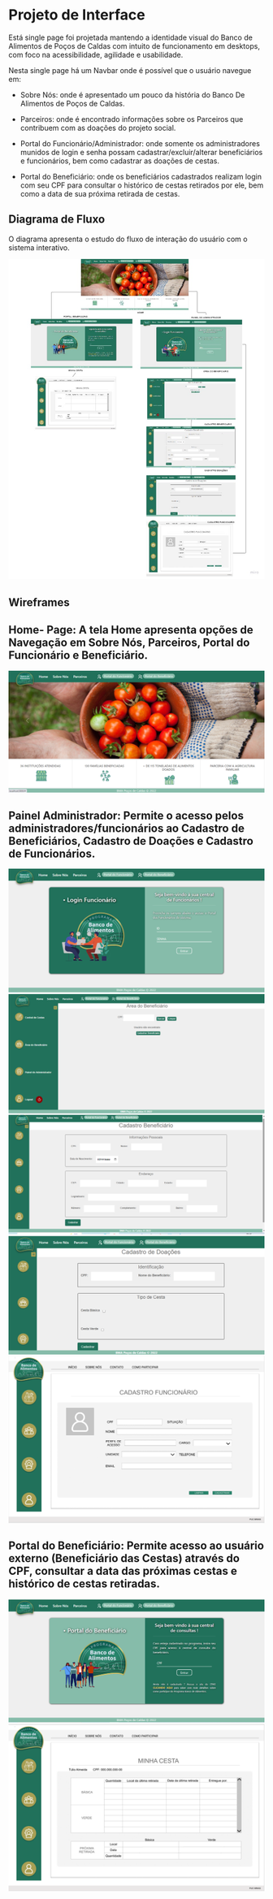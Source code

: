 
# Projeto de Interface

Está single page foi projetada mantendo a identidade visual do Banco de Alimentos de Poços de Caldas com intuito de funcionamento em desktops, com foco na acessibilidade, agilidade e usabilidade.

Nesta single page há um Navbar onde é possível que o usuário navegue em:

* Sobre Nós: onde é apresentado um pouco da história do Banco De Alimentos de Poços de Caldas. 

* Parceiros: onde é encontrado informações sobre os Parceiros que contribuem com as doações do projeto social. 

* Portal do Funcionário/Administrador: onde somente os administradores munidos de login e senha possam cadastrar/excluir/alterar beneficiários e funcionários, bem como cadastrar as doações de cestas. 

* Portal do Beneficiário: onde os beneficiários cadastrados realizam login com seu CPF para consultar o histórico de cestas retirados por ele, bem como a data de sua próxima retirada de cestas.


## Diagrama de Fluxo

O diagrama apresenta o estudo do fluxo de interação do usuário com o sistema interativo.

![Exemplo de Diagrama de Fluxo](img/UserflowBma.jpg)


## Wireframes

## Home- Page: A tela Home apresenta opções de Navegação em Sobre Nós, Parceiros, Portal do Funcionário e Beneficiário.

![Exemplo de Wireframe](img/Home.png)

## Painel Administrador: Permite o acesso pelos administradores/funcionários ao Cadastro de Beneficiários, Cadastro de Doações e Cadastro de Funcionários.

![Exemplo de Wireframe](img/PainelAdministrador.png)
![Exemplo de Wireframe](img/CadastroBeneficiario.png)
![Exemplo de Wireframe](img/CadastroBeneficiario2.png)
![Exemplo de Wireframe](img/CadastroDoacoes.png)
![Exemplo de Wireframe](img/CadastroFuncionario.png)

## Portal do Beneficiário: Permite acesso ao usuário externo (Beneficiário das Cestas) através do CPF, consultar a data das próximas cestas e  histórico de cestas retiradas.

![Exemplo de Wireframe](img/LoginBeneficiario.png)
![Exemplo de Wireframe](img/MinhaCesta.png)


